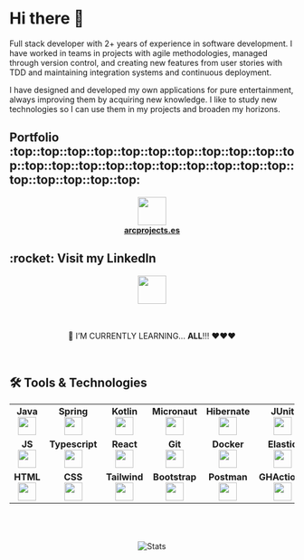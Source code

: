 <div align="left">
    <h1>Hi there 👋</h1> 
    <p>
        Full stack developer with 2+ years of experience in software development. I have worked in teams in projects with agile methodologies, managed through version control, and creating new features from user stories with TDD and maintaining integration systems and continuous deployment.
    </p>
    <p>
        I have designed and developed my own applications for pure entertainment, always improving them by acquiring new knowledge. I like to study new technologies so I can use them in my projects and broaden my horizons.
    </p>
    <p></p>
    <h2>Portfolio :top::top::top::top::top::top::top::top::top::top::top::top::top::top::top::top::top::top::top::top::top::top::top::top::top::top:</h2>
    <div align="center">
        <a href="https://arcprojects.es" target="_blank">
            <img align="center" height="50" src="https://arcprojects.es/assets/me-dark-e25f12e7.png" />  
        </a>
        <br />
        <a href="https://arcprojects.es" target="_blank">
            <b>arcprojects.es</b>
        </a>
    </div>
    <h2>:rocket: Visit my LinkedIn</h3>
    <div align="center">
        <a href="https://www.linkedin.com/in/antonio-rufino-casasus/">
            <img align="center" height="50" src="https://user-images.githubusercontent.com/103459716/194719773-32f70ef4-5ff9-4f56-855b-d57c35ef85d9.png" />
        </a>
    </div>
    <br /><br /><p align="center">🌱 I’M CURRENTLY LEARNING...  <b>ALL</b>!!!  ❤️❤️❤️</p><br />
    <h2> 🛠 Tools & Technologies</h2>
    <table width="320px" align="center">
        <tbody>
            <tr valign="top">
                <td width="80px" align="center">
                    <span><strong>Java</strong></span><br>
                    <img height="32" src="https://cdn.jsdelivr.net/gh/devicons/devicon/icons/java/java-original.svg">
                </td>
                <td width="80px" align="center">
                    <span><strong>Spring</strong></span><br>
                    <img height="32px" src="https://cdn.jsdelivr.net/gh/devicons/devicon/icons/spring/spring-original.svg">
                </td>
                <td width="80px" align="center">
                    <span><strong>Kotlin</strong></span><br>
                    <img height="32" src="https://cdn.jsdelivr.net/gh/devicons/devicon/icons/kotlin/kotlin-original.svg">
                </td>
                <td width="80px" align="center">
                    <span><strong>Micronaut</strong></span><br>
                    <img height="32px" src="https://objectcomputing.com/files/cache/60c3924dc859338fe55d21cc49082a62_f4838.png">
                </td>
                <td width="80px" align="center">
                    <span><strong>Hibernate</strong></span><br>
                    <img height="32px" src="https://user-images.githubusercontent.com/103459716/194718846-455b6051-6f38-42cb-abe8-59f2e69e3c01.png">
                </td>
                <td width="80px" align="center">
                    <span><strong>JUnit</strong></span><br>
                    <img height="32px" src="https://i0.wp.com/www.clubdetecnologia.net/wp-content/uploads/2018/10/junit5-logo.png?fit=512%2C512&ssl=1">
                </td>
                <td width="80px" align="center">
                    <span><strong>Node</strong></span><br>
                    <img height="32px" src="https://user-images.githubusercontent.com/103459716/229304682-bd3ad0a0-951a-405f-805a-8e1f5e2e7e4c.png">
                </td>
                <td width="80px" align="center">
                    <span><strong>MySQL</strong></span><br>
                    <img height="32px" src="https://cdn.jsdelivr.net/gh/devicons/devicon/icons/mysql/mysql-plain.svg">
                </td>
                <td width="80px" align="center">
                    <span><strong>MongoDB</strong></span><br>
                    <img height="32px" src="https://user-images.githubusercontent.com/103459716/229304777-ed264787-0788-4028-b06a-5197818bece5.png">
                </td>
            </tr>
            <tr valign="top">
                <td width="80px" align="center">
                    <span><strong>JS</strong></span><br>
                    <img height="32px" src="https://cdn.jsdelivr.net/gh/devicons/devicon/icons/javascript/javascript-original.svg">
                </td>
                <td width="80px" align="center">
                    <span><strong>Typescript</strong></span><br>
                    <img height="32px" src="https://user-images.githubusercontent.com/103459716/229304943-ea9df65e-5df0-4e8c-8efd-bb73c0262663.png"> 
                </td>
                <td width="80px" align="center">
                    <span><strong>React</strong></span><br>
                    <img height="32px" src="https://user-images.githubusercontent.com/103459716/229304851-4b250757-0e45-4fa5-b2fb-3ffe29174b02.png">
                </td>
                <td width="80px" align="center">
                    <span><strong>Git</strong></span><br>
                    <img height="32px" src="https://cdn.jsdelivr.net/gh/devicons/devicon/icons/git/git-plain.svg">
                </td>
                <td width="80px" align="center">
                    <span><strong>Docker</strong></span><br>
                    <img height="32px" src="https://cdn.jsdelivr.net/gh/devicons/devicon/icons/docker/docker-original-wordmark.svg">
                </td>
                <td width="80px" align="center">
                    <span><strong>Elastic</strong></span><br>
                    <img height="32px" src="https://user-images.githubusercontent.com/103459716/194718803-23b0ec9b-91d9-4431-9443-caca463db2b4.png">
                </td>
                <td width="80px" align="center">
                    <span><strong>Kafka</strong></span><br>
                    <img height="32px" src="https://www.trisotech.com/wp-content/uploads/kafka-icon.png">
                </td>
                <td width="80px" align="center">
                    <span><strong>PHP</strong></span><br>
                    <img height="32px" src="https://user-images.githubusercontent.com/103459716/229304605-e832a371-b96a-4cc2-b6fc-861df69f5147.png">
                </td>
                <td width="80px" align="center">
                    <span><strong>Android</strong></span><br>
                    <img height="32px" src="https://cdn.jsdelivr.net/gh/devicons/devicon/icons/android/android-original.svg">
                </td>
            </tr>
            <tr valign="top">              
                <td width="80px" align="center">
                    <span><strong>HTML</strong></span><br>
                    <img height="32px" src="https://cdn.jsdelivr.net/gh/devicons/devicon/icons/html5/html5-original.svg">
                </td>
                <td width="80px" align="center">
                    <span><strong>CSS</strong></span><br>
                    <img height="32px" src="https://cdn.jsdelivr.net/gh/devicons/devicon/icons/css3/css3-original.svg">
                </td>
                <td width="80px" align="center">
                    <span><strong>Tailwind</strong></span><br>
                    <img height="32px" src="https://user-images.githubusercontent.com/103459716/229305025-912e584c-3a38-4306-84cb-d2bc3b712904.png">
                </td>
                <td width="80px" align="center">
                    <span><strong>Bootstrap</strong></span><br>
                    <img height="32px" src="https://cdn.jsdelivr.net/gh/devicons/devicon/icons/bootstrap/bootstrap-original.svg">
                </td>
                <td width="80px" align="center">
                    <span><strong>Postman</strong></span><br>
                    <img height="32px" src="https://user-images.githubusercontent.com/103459716/194718735-87ea7df4-9f98-4250-8d0b-91297358fe67.png">
                </td>
                <td width="80px" align="center">
                    <span><strong>GHActions</strong></span><br>
                    <img height="32px" src="https://cdn.jsdelivr.net/gh/devicons/devicon/icons/github/github-original.svg">
                </td>
                <td width="80px" align="center">
                    <span><strong>IntellijIdea</strong></span><br>
                    <img height="32px" src="https://user-images.githubusercontent.com/103459716/194718701-80a3dbf4-3e73-4e5c-bd5d-f47312aa1f3c.png">
                </td>
                <td width="80px" align="center">
                    <span><strong>Eclipse</strong></span><br>
                    <img height="32px" src="https://user-images.githubusercontent.com/103459716/194718629-149cb560-9aa2-4413-b8e7-d3cf1d3fea86.png">
                </td>
                <td width="80px" align="center">
                    <span><strong>VSCode</strong></span><br>
                    <img height="32px" src="https://user-images.githubusercontent.com/103459716/229305115-0c2b568d-6696-409a-af35-1f8535951c71.png">
                </td>
            </tr>
        </tbody>
    </table>
    <br><br><br>
    <div align="center">
        <img align="center" src="https://github-readme-stats.vercel.app/api?username=devs-toni&show_icons=true&theme=dark" alt="Stats" />
    </div>
